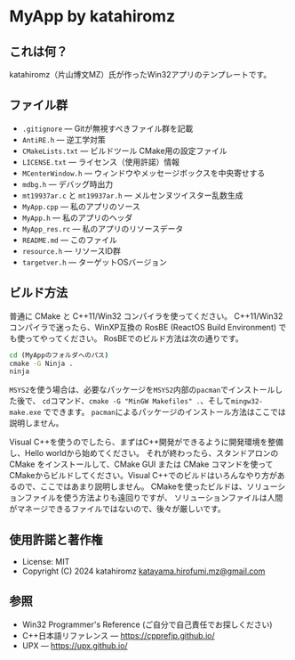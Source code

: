 ﻿# MyApp by katahiromz

## これは何？

katahiromz（片山博文MZ）氏が作ったWin32アプリのテンプレートです。

## ファイル群

- `.gitignore` ― Gitが無視すべきファイル群を記載
- `AntiRE.h` ― 逆工学対策
- `CMakeLists.txt` ― ビルドツール CMake用の設定ファイル
- `LICENSE.txt` ― ライセンス（使用許諾）情報
- `MCenterWindow.h` ― ウィンドウやメッセージボックスを中央寄せする
- `mdbg.h` ― デバッグ時出力
- `mt19937ar.c` と `mt19937ar.h` ― メルセンヌツイスター乱数生成
- `MyApp.cpp` ― 私のアプリのソース
- `MyApp.h` ― 私のアプリのヘッダ
- `MyApp_res.rc` ― 私のアプリのリソースデータ
- `README.md` ― このファイル
- `resource.h` ― リソースID群
- `targetver.h` ― ターゲットOSバージョン

## ビルド方法

普通に CMake と C++11/Win32 コンパイラを使ってください。
C++11/Win32 コンパイラで迷ったら、WinXP互換の RosBE (ReactOS Build Environment) でも使ってやってください。
RosBEでのビルド方法は次の通りです。

```cmd
cd (MyAppのフォルダへのパス)
cmake -G Ninja .
ninja
```

`MSYS2`を使う場合は、必要なパッケージを`MSYS2`内部の`pacman`でインストールした後で、
`cd`コマンド、`cmake -G "MinGW Makefiles" .`、そして`mingw32-make.exe` でできます。
`pacman`によるパッケージのインストール方法はここでは説明しません。

Visual C++を使うのでしたら、まずはC++開発ができるように開発環境を整備し、Hello worldから始めてください。
それが終わったら、スタンドアロンのCMake をインストールして、CMake GUI または CMake コマンドを使って
CMakeからビルドしてください。Visual C++でのビルドはいろんなやり方があるので、ここではあまり説明しません。
CMakeを使ったビルドは、ソリューションファイルを使う方法よりも遠回りですが、
ソリューションファイルは人間がマネージできるファイルではないので、後々が厳しいです。

## 使用許諾と著作権

- License: MIT
- Copyright (C) 2024 katahiromz <katayama.hirofumi.mz@gmail.com>

## 参照

- Win32 Programmer's Reference (ご自分で自己責任でお探しください)
- C++日本語リファレンス ― https://cpprefjp.github.io/
- UPX ― https://upx.github.io/

